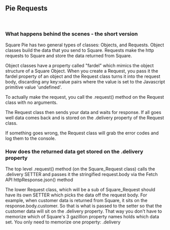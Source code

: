 ## Pie Requests

<br/>

### What happens behind the scenes - the short version

Square Pie has two general types of classes: Objects, and Requests. Object classes build the data that you send to Square. Requests make the http requests to Square and store
the data returned from Square.

Object classes have a property called "fardel" which mimics the object structure of a Square Object. When you create a Request, you pass it the fardel property of an object and the Request
class turns it into the request body, discarding any key:value pairs where the value is set to the Javascript primitive value 'undefined'.

To actually make the request, you call the .request() method on the Request class with no arguments.

The Request class then sends your data and waits for response. If all goes well data comes back and is stored on the .delivery property of the Request class.

If something goes wrong, the Request class will grab the error codes and log them to the console.

### How does the returned data get stored on the .delivery property

The top level .request() method (on the Square_Request class) calls the .delivery SETTER and passes it the stringified request.body via the Fetch API httpResponse.json() method

The lower Request class, which will be a sub of Square_Request should have its own SETTER which picks the data off the request body. For example, when customer data is returned from Square,
it sits on the response.body.customer. So that is what is passed to the setter so that the customer data will sit on the .delivery property. That way you don't have to memorize which of
Square's 3 gazillion property names holds which data set. You only need to memorize one property: .delivery
